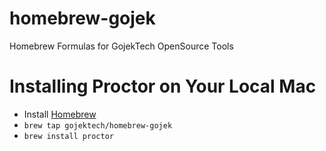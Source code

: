 # homebrew-gojek
Homebrew Formulas for GojekTech OpenSource Tools

# Installing Proctor on Your Local Mac

* Install [Homebrew](https://docs.brew.sh/Installation)
* `brew tap gojektech/homebrew-gojek`
* `brew install proctor`
